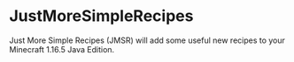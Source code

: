 # JustMoreSimpleRecipes

Just More Simple Recipes (JMSR) will add some useful new recipes to your Minecraft 1.16.5 Java Edition.
